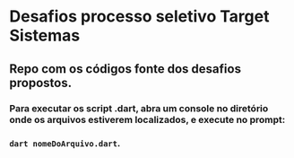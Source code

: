 # Desafios processo seletivo Target Sistemas
## Repo com os códigos fonte dos desafios propostos.
### Para executar os script .dart, abra um console no diretório onde os arquivos estiverem localizados, e execute no prompt:
### ` dart nomeDoArquivo.dart `.
